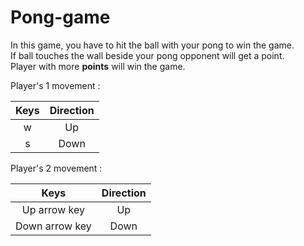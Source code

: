 # Pong-game  

In this game, you have to hit the ball with your pong to win the game.  
If ball touches the wall beside your pong opponent will get a point.  
Player with more **points** will win the game.  

Player's 1 movement : 

Keys   | Direction 
|:---:|:---:|
|  w | Up | 
| s | Down | 

Player's 2 movement : 

Keys   | Direction 
|:---:|:---:|
|  Up arrow key | Up | 
| Down arrow key | Down | 
